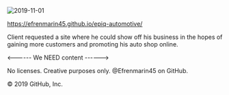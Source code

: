 ![2019-11-01](https://user-images.githubusercontent.com/53213039/68054362-59572000-fcab-11e9-83ae-c359d3abe5b4.png)

https://efrenmarin45.github.io/epiq-automotive/

Client requested a site where he could show off his business in the hopes of gaining more customers and promoting his auto shop online. 

<------ We NEED content ------>


No licenses. Creative purposes only. @Efrenmarin45 on GitHub.

© 2019 GitHub, Inc.
